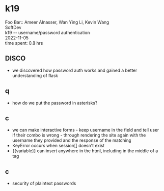 # k19
Foo Bar:: Ameer Alnasser, Wan Ying Li, Kevin Wang  
SoftDev  
k19 -- username/password authentication  
2022-11-05  
time spent: 0.8 hrs

## DISCO
* we discovered how password auth works and gained a better understanding of flask

## q
* how do we put the password in asterisks?

## c
* we can make interactive forms - keep username in the field and tell user if their combo is wrong - through rendering the site again with the username they provided and the response of the matching
* KeyError occurs when session[<key>] doesn't exist
* {{variable}} can insert anywhere in the html, including in the middle of a tag

## c
* security of plaintext passwords